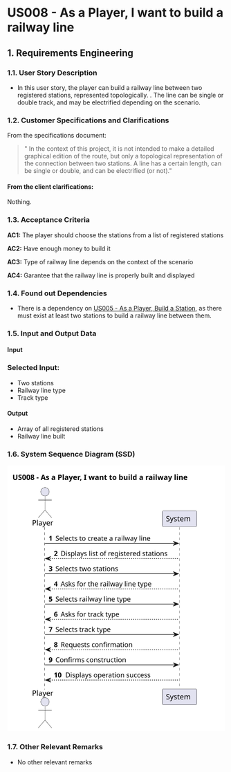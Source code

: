 # US008 - As a Player, I want to build a railway line

## 1. Requirements Engineering

### 1.1. User Story Description

- In this user story, the player can build a railway line between two registered stations, represented topologically. . The line can be single or double track, and may be electrified depending on the scenario. 
 
### 1.2. Customer Specifications and Clarifications

From the specifications document:

> " In the context of this project, it is not intended to make a detailed graphical edition of the route, but only a topological representation of the connection between two stations. A line has a certain length, can be single or double, and can be electrified (or not)."

#### From the client clarifications:

Nothing.

### 1.3. Acceptance Criteria

**AC1:** The player should choose the stations from a list of registered stations

**AC2:** Have enough money to build it

**AC3:** Type of railway line depends on the context of the scenario

**AC4:** Garantee that the railway line is properly built and displayed

### 1.4. Found out Dependencies

- There is a dependency on [US005 - As a Player, Build a Station](../US005), as there must exist at least two stations to build a railway line between them.

### 1.5. Input and Output Data
#### Input
  ### Selected Input:
  - Two stations
  - Railway line type 
  - Track type

#### Output
- Array of all registered stations
- Railway line built

### 1.6. System Sequence Diagram (SSD)

![US008-SSD](svg/US008-SSD.svg)

### 1.7. Other Relevant Remarks

- No other relevant remarks
